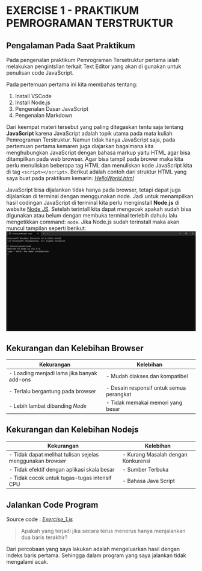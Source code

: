 # EXERCISE 1 - PRAKTIKUM PEMROGRAMAN TERSTRUKTUR

## Pengalaman Pada Saat Praktikum

Pada pengenalan praktikum Pemrograman Tersetruktur pertama ialah melakukan pengintsllan terkait Text Editor yang akan di gunakan untuk penulisan code JavaScript.

Pada pertemuan pertama ini kita membahas tentang:

1. Install VSCode
2. Install Node.js
3. Pengenalan Dasar JavaScript
4. Pengenalan Markdown

Dari keempat materi tersebut yang paling ditegaskan tentu saja tentang **JavaScript** karena JavaScript adalah topik utama pada mata kuliah Pemrograman Terstruktur. Namun tidak hanya JavaScript saja, pada pertemuan pertama kemaren juga diajarkan bagaimana kita menghubungkan JavaScript dengan bahasa markup yaitu HTML agar bisa ditampilkan pada web browser. Agar bisa tampil pada brower maka kita perlu menuliskan beberapa tag HTML dan menuliskan kode JavaScript kita di tag `<script></script>`. Berikut adalah contoh dari struktur HTML yang saya buat pada praktikum kemarin: [_HelloWorld.html_](HelloWorld.html)

JavaScript bisa dijalankan tidak hanya pada browser, tetapi dapat juga dijalankan di terminal dengan menggunakan node. Jadi untuk menampilkan hasil codingan JavaScript di terminal kita perlu menginstall __Node.js__ di website [Node JS](https://nodejs.org/en/). Setelah terintall kita dapat mengecek apakah sudah bisa digunakan atau belum dengan membuka terminal terlebih dahulu lalu mengetikkan command: `node`. Jika Node.js sudah terinstall maka akan muncul tampilan seperti berikut: ![_gambar_](Node_RifkiAnashirul.png)

## Kekurangan dan Kelebihan Browser

| Kekurangan                        | Kelebihan                                            |
| --------------------------------- | ----------------------------                         |
| - Loading menjadi lama jika banyak add-ons | - Mudah diakses dan kompatibel                       |
| - Terlalu bergantung pada browser | - Desain responsif untuk semua perangkat             |
| - Lebih lambat dibanding _Node_   | - Tidak memakai memori yang besar                    |

## Kekurangan dan Kelebihan Nodejs
| Kekurangan                                                        | Kelebihan                                                   |
| -----------------------------------------------------------       | ----------------------------------------------------------- |
| - Tidak dapat melihat tulisan sejelas menggunakan _browser_       | - Kurang Masalah dengan Konkurensi                          |
| - Tidak efektif dengan aplikasi skala besar                       | - Sumber Terbuka                                            |
| - Tidak cocok untuk tugas-tugas intensif CPU                      | - Bahasa Java Script                                        |

## Jalankan Code Program

Source code : [_Exercise_1.js_](Exercise_1.js)

> Apakah yang terjadi jika secara terus menerus hanya menjalankan dua baris terakhir?

Dari percobaan yang saya lakukan adalah mengeluarkan hasil dengan indeks baris pertama. Sehingga dalam program yang saya jalankan tidak mengalami acak.